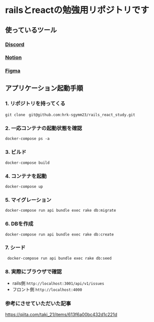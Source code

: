 # railsとreactの勉強用リポジトリです

## 使っているツール
###  [Discord](https://www.notion.so/9a0126b0aa65482a907870c2775b7447?v=1ef367425e814ec596864158040b8423)
### [Notion](https://www.notion.so/9a0126b0aa65482a907870c2775b7447?v=1ef367425e814ec596864158040b8423)
### [Figma](https://discord.com/channels/919605905090289675/985892524604395561/1028593525660598322)

## アプリケーション起動手順
### 1. リポジトリを持ってくる
` git clone　git@github.com:hrk-sgymm23/rails_react_study.git `

### 2. 一応コンテナの起動状態を確認
` docker-compose ps -a `

### 3. ビルド
` docker-compose build `

### 4. コンテナを起動
` docker-compose up `

### 5. マイグレーション
` docker-compose run api bundle exec rake db:migrate `

### 6. DBを作成
` docker-compose run api bundle exec rake db:create `

### 7. シード
` docker-compose run api bundle exec rake db:seed`

### 8. 実際にブラウザで確認
- rails側
` http://localhost:3001/api/v1/issues `
- フロント側
` http://localhost:4000 `

### 参考にさせていただいた記事
https://qiita.com/taki_21/items/613f6a00bc432d1c221d
